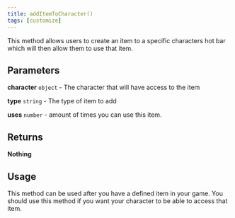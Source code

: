 ```yaml
---
title: addItemToCharacter()
tags: [customize]
---
```

This method allows users to create an item to a specific characters hot bar which will then allow them to use that item.
## Parameters
**character** `object` - The character that will have access to the item

**type** `string` - The type of item to add

**uses** `number` - amount of times you can use this item.
## Returns
**Nothing**
## Usage
This method can be used after you have a defined item in your game. You should use this method if you want your character to be able to access that item.
